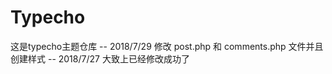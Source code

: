 # Typecho
  这是typecho主题仓库
-- 2018/7/29
  修改 post.php 和 comments.php 文件并且创建样式
-- 2018/7/27
  大致上已经修改成功了
